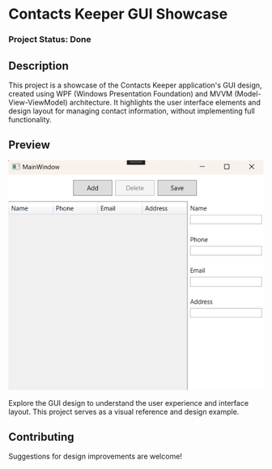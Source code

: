 # Contacts Keeper GUI Showcase

### Project Status: Done

## Description
This project is a showcase of the Contacts Keeper application's GUI design, created using WPF (Windows Presentation Foundation) and MVVM (Model-View-ViewModel) architecture. It highlights the user interface elements and design layout for managing contact information, without implementing full functionality.

## Preview
![UI Screenshot](Images/ui.png)

Explore the GUI design to understand the user experience and interface layout. This project serves as a visual reference and design example.

## Contributing
Suggestions for design improvements are welcome!
